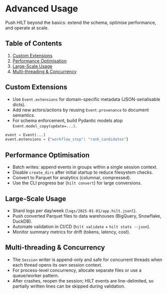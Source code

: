 # Advanced Usage

Push HILT beyond the basics: extend the schema, optimise performance, and operate at scale.

## Table of Contents

1. [Custom Extensions](#custom-extensions)
2. [Performance Optimisation](#performance-optimisation)
3. [Large-Scale Usage](#large-scale-usage)
4. [Multi-threading & Concurrency](#multi-threading--concurrency)

## Custom Extensions

- Use `Event.extensions` for domain-specific metadata (JSON-serialisable dicts).
- Add new actors/actions by reusing `Event.provenance` to document semantics.
- For schema enforcement, build Pydantic models atop `Event.model_copy(update=...)`.

```python
event = Event(...)
event.extensions = {"workflow_step": "rank_candidates"}
```

## Performance Optimisation

- Batch writes: append events in groups within a single session context.
- Disable `create_dirs` after initial startup to reduce filesystem checks.
- Convert to Parquet for analytics (columnar, compressed).
- Use the CLI progress bar (`hilt convert`) for large conversions.

## Large-Scale Usage

- Shard logs per day/week (`logs/2025-01-01/app.hilt.jsonl`).
- Push converted Parquet files to data warehouses (BigQuery, Snowflake, DuckDB).
- Automate validation in CI/CD (`hilt validate` + `hilt stats --json`).
- Monitor summary metrics for drift (tokens, latency, cost).

## Multi-threading & Concurrency

- The `Session` writer is append-only and safe for concurrent threads when each thread opens its own session context.
- For process-level concurrency, allocate separate files or use a queue/worker pattern.
- After crashes, reopen the session; HILT events are line-delimited, so partially written lines can be skipped during validation.
